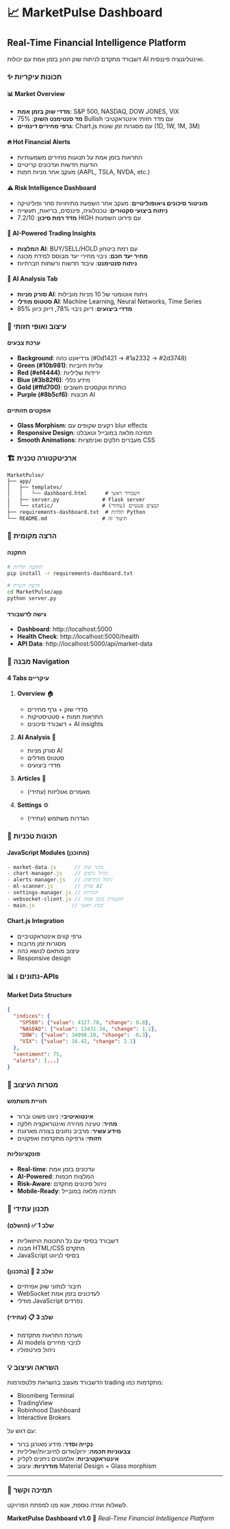 # 📈 MarketPulse Dashboard

## Real-Time Financial Intelligence Platform

דשבורד מתקדם לניתוח שוק ההון בזמן אמת עם יכולות AI ואינטליגנציה פיננסית.

### ✨ תכונות עיקריות

#### 📊 **Market Overview**
- **מדדי שוק בזמן אמת**: S&P 500, NASDAQ, DOW JONES, VIX
- **מד סנטימנט השוק**: 75% Bullish עם מדד חזותי אינטראקטיבי
- **גרפי מחירים דינמיים**: Chart.js עם מסגרות זמן שונות (1D, 1W, 1M, 3M)

#### 🔥 **Hot Financial Alerts**
- התראות בזמן אמת על תנועות מחירים משמעותיות
- הודעות חדשות ועדכונים קריטיים
- מעקב אחר מניות חמות (AAPL, TSLA, NVDA, etc.)

#### ⚠️ **Risk Intelligence Dashboard**
- **מוניטור סיכונים גיאופוליטיים**: מעקב אחר השפעת מתיחויות סחר ופוליטיקה
- **ניתוח ביצועי סקטורים**: טכנולוגיה, פיננסים, בריאות, תעשייה
- **מדד רמת סיכון**: 7.2/10 HIGH עם פירוט השפעות

#### 🧠 **AI-Powered Trading Insights**
- **המלצות AI**: BUY/SELL/HOLD עם רמת ביטחון
- **מחיר יעד חכם**: ניבוי מחירי יעד מבוסס למידת מכונה
- **ניתוח סנטימנט**: עיבוד חדשות ורשתות חברתיות

#### 🤖 **AI Analysis Tab**
- **סורק מניות AI**: ניתוח אוטומטי של 10 מניות מובילות
- **סטטוס מודלי AI**: Machine Learning, Neural Networks, Time Series
- **מדדי ביצועים**: דיוק ניבוי 78%, דיוק כיוון 85%

### 🎨 **עיצוב ואופי חזותי**

#### **ערכת צבעים**
- **Background**: גרדיאנט כהה (#0d1421 → #1a2332 → #2d3748)
- **Green (#10b981)**: עליות חיוביות
- **Red (#ef4444)**: ירידות שליליות  
- **Blue (#3b82f6)**: מידע כללי
- **Gold (#ffd700)**: כותרות וטקסטים חשובים
- **Purple (#8b5cf6)**: תכונות AI

#### **אפקטים חזותיים**
- **Glass Morphism**: רקעים שקופים עם blur effects
- **Responsive Design**: תמיכה מלאה במובייל וטאבלט
- **Smooth Animations**: מעברים חלקים ואנימציות CSS

### 🏗️ **ארכיטקטורה טכנית**

```
MarketPulse/
├── app/
│   ├── templates/
│   │   └── dashboard.html      # דשבורד ראשי
│   ├── server.py              # Flask server
│   └── static/                # קבצים סטטיים (עתידי)
├── requirements-dashboard.txt  # תלויות Python
└── README.md                  # תיעוד זה
```

### 🚀 **הרצה מקומית**

#### **התקנה**
```bash
# התקנת תלויות
pip install -r requirements-dashboard.txt

# הרצת השרת
cd MarketPulse/app
python server.py
```

#### **גישה לדשבורד**
- **Dashboard**: http://localhost:5000
- **Health Check**: http://localhost:5000/health  
- **API Data**: http://localhost:5000/api/market-data

### 📱 **מבנה Navigation**

#### **4 Tabs עיקריים**
1. **Overview** 🏠
   - מדדי שוק + גרף מחירים
   - התראות חמות + סטטיסטיקות
   - דשבורד סיכונים + AI insights

2. **AI Analysis** 🤖
   - סורק מניות AI
   - סטטוס מודלים
   - מדדי ביצועים

3. **Articles** 📄
   - מאמרים ואנליזות (עתידי)

4. **Settings** ⚙️
   - הגדרות משתמש (עתידי)

### 🔧 **תכונות טכניות**

#### **JavaScript Modules** (מתוכנן)
```javascript
- market-data.js      // נתוני שוק
- chart-manager.js    // ניהול גרפים
- alerts-manager.js   // ניהול התראות
- ml-scanner.js       // סורק AI
- settings-manager.js // הגדרות
- websocket-client.js // תקשורת בזמן אמת
- main.js            // קובץ ראשי
```

#### **Chart.js Integration**
- גרפי קווים אינטראקטיביים
- מסגרות זמן מרובות
- עיצוב מותאם לנושא כהה
- Responsive design

### 📊 **נתונים ו-APIs**

#### **Market Data Structure**
```json
{
  "indices": {
    "SP500": {"value": 4327.78, "change": 0.8},
    "NASDAQ": {"value": 13431.34, "change": 1.2},
    "DOW": {"value": 34098.10, "change": -0.3},
    "VIX": {"value": 18.42, "change": 2.1}
  },
  "sentiment": 75,
  "alerts": [...]
}
```

### 🎯 **מטרות העיצוב**

#### **חוויית משתמש**
- **אינטואיטיבי**: ניווט פשוט וברור
- **מהיר**: טעינה מהירה ואינטראקציה חלקה  
- **מידע עשיר**: מרביב נתונים בצורה מארגנת
- **חזותי**: גרפיקה מתקדמת ואפקטים

#### **פונקציונליות**
- **Real-time**: עדכונים בזמן אמת
- **AI-Powered**: המלצות חכמות  
- **Risk-Aware**: ניהול סיכונים מתקדם
- **Mobile-Ready**: תמיכה מלאה במובייל

### 🔮 **תכנון עתידי**

#### **שלב 1** ✅ (הושלם)
- דשבורד בסיסי עם כל התכונות הויזואליות
- מבנה HTML/CSS מתקדם
- JavaScript בסיסי לניווט

#### **שלב 2** 🔄 (בתכנון)
- חיבור לנתוני שוק אמיתיים
- WebSocket לעדכונים בזמן אמת  
- מודלי JavaScript נפרדים

#### **שלב 3** 📋 (עתידי)
- מערכת התראות מתקדמת
- AI models לניבוי מחירים
- ניהול פורטפוליו

### 💡 **השראה ועיצוב**

הדשבורד מעוצב בהשראת פלטפורמות trading מתקדמות כמו:
- Bloomberg Terminal
- TradingView  
- Robinhood Dashboard
- Interactive Brokers

עם דגש על:
- **נקייה וסדר**: מידע מאורגן ברור
- **צבעוניות חכמה**: ירוק/אדום לחיוביות/שליליות
- **אינטראקטיביות**: אלמנטים ניתנים לקליק
- **מודרניות**: עיצוב Material Design + Glass morphism

---

### 📧 **תמיכה וקשר**

לשאלות ועזרה נוספת, אנא פנו למפתח הפרויקט.

**MarketPulse Dashboard v1.0** 🚀
*Real-Time Financial Intelligence Platform*